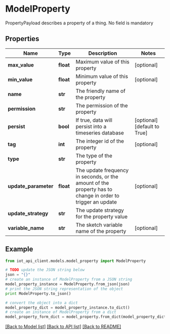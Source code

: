# ModelProperty

PropertyPayload describes a property of a thing. No field is mandatory

## Properties
Name | Type | Description | Notes
------------ | ------------- | ------------- | -------------
**max_value** | **float** | Maximum value of this property | [optional] 
**min_value** | **float** | Minimum value of this property | [optional] 
**name** | **str** | The friendly name of the property | 
**permission** | **str** | The permission of the property | 
**persist** | **bool** | If true, data will persist into a timeseries database | [optional] [default to True]
**tag** | **int** | The integer id of the property | [optional] 
**type** | **str** | The type of the property | 
**update_parameter** | **float** | The update frequency in seconds, or the amount of the property has to change in order to trigger an update | [optional] 
**update_strategy** | **str** | The update strategy for the property value | 
**variable_name** | **str** | The  sketch variable name of the property | [optional] 

## Example

```python
from iot_api_client.models.model_property import ModelProperty

# TODO update the JSON string below
json = "{}"
# create an instance of ModelProperty from a JSON string
model_property_instance = ModelProperty.from_json(json)
# print the JSON string representation of the object
print ModelProperty.to_json()

# convert the object into a dict
model_property_dict = model_property_instance.to_dict()
# create an instance of ModelProperty from a dict
model_property_form_dict = model_property.from_dict(model_property_dict)
```
[[Back to Model list]](../README.md#documentation-for-models) [[Back to API list]](../README.md#documentation-for-api-endpoints) [[Back to README]](../README.md)


